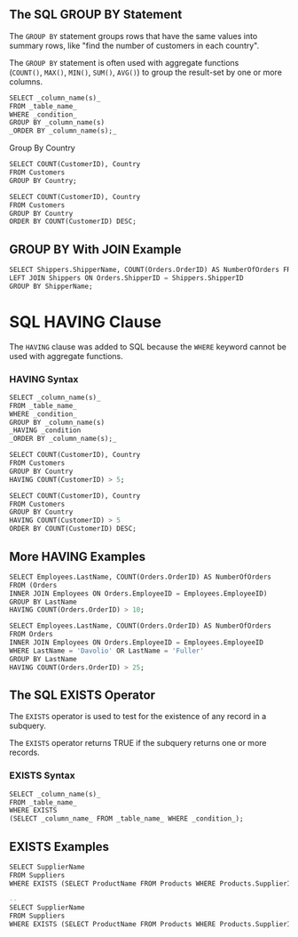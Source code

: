 
## The SQL GROUP BY Statement

The `GROUP BY` statement groups rows that have the same values into summary rows, like "find the number of customers in each country".

The `GROUP BY` statement is often used with aggregate functions (`COUNT()`, `MAX()`, `MIN()`, `SUM()`, `AVG()`) to group the result-set by one or more columns.

```sql
SELECT _column_name(s)_  
FROM _table_name_  
WHERE _condition_  
GROUP BY _column_name(s)  
_ORDER BY _column_name(s);_
```

Group By Country
```sql
SELECT COUNT(CustomerID), Country  
FROM Customers  
GROUP BY Country;
```

```sql
SELECT COUNT(CustomerID), Country  
FROM Customers  
GROUP BY Country  
ORDER BY COUNT(CustomerID) DESC;
```


## GROUP BY With JOIN Example 

```sql
SELECT Shippers.ShipperName, COUNT(Orders.OrderID) AS NumberOfOrders FROM Orders  
LEFT JOIN Shippers ON Orders.ShipperID = Shippers.ShipperID  
GROUP BY ShipperName;
```



# SQL HAVING Clause


The `HAVING` clause was added to SQL because the `WHERE` keyword cannot be used with aggregate functions.

### HAVING Syntax

```sql
SELECT _column_name(s)_  
FROM _table_name_  
WHERE _condition_  
GROUP BY _column_name(s)  
_HAVING _condition  
_ORDER BY _column_name(s);_
```

```sql
SELECT COUNT(CustomerID), Country  
FROM Customers  
GROUP BY Country  
HAVING COUNT(CustomerID) > 5;
```

```sql
SELECT COUNT(CustomerID), Country  
FROM Customers  
GROUP BY Country  
HAVING COUNT(CustomerID) > 5  
ORDER BY COUNT(CustomerID) DESC;
```

## More HAVING Examples

```sql
SELECT Employees.LastName, COUNT(Orders.OrderID) AS NumberOfOrders  
FROM (Orders  
INNER JOIN Employees ON Orders.EmployeeID = Employees.EmployeeID)  
GROUP BY LastName  
HAVING COUNT(Orders.OrderID) > 10;
```

```sql
SELECT Employees.LastName, COUNT(Orders.OrderID) AS NumberOfOrders  
FROM Orders  
INNER JOIN Employees ON Orders.EmployeeID = Employees.EmployeeID  
WHERE LastName = 'Davolio' OR LastName = 'Fuller'  
GROUP BY LastName  
HAVING COUNT(Orders.OrderID) > 25;
```

## The SQL EXISTS Operator

The `EXISTS` operator is used to test for the existence of any record in a subquery.

The `EXISTS` operator returns TRUE if the subquery returns one or more records.

### EXISTS Syntax

```sql
SELECT _column_name(s)_  
FROM _table_name_  
WHERE EXISTS  
(SELECT _column_name_ FROM _table_name_ WHERE _condition_);
```
## EXISTS Examples
```sql
SELECT SupplierName  
FROM Suppliers  
WHERE EXISTS (SELECT ProductName FROM Products WHERE Products.SupplierID = Suppliers.supplierID AND Price < 20);

-- 
SELECT SupplierName  
FROM Suppliers  
WHERE EXISTS (SELECT ProductName FROM Products WHERE Products.SupplierID = Suppliers.supplierID AND Price = 22);
```

